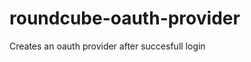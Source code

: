 roundcube-oauth-provider
========================

Creates an oauth provider after succesfull login
